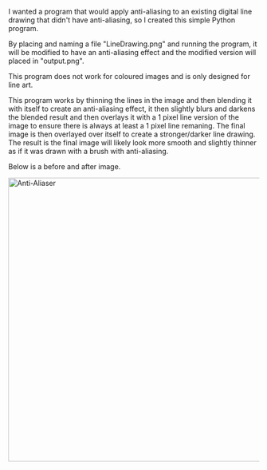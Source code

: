 I wanted a program that would apply anti-aliasing to an existing digital line drawing that didn't have anti-aliasing, so I created this simple Python program.

By placing and naming a file "LineDrawing.png" and running the program, it will be modified to have an anti-aliasing effect and the modified version will placed in "output.png".

This program does not work for coloured images and is only designed for line art.

This program works by thinning the lines in the image and then blending it with itself to create an anti-aliasing effect, it then slightly blurs and darkens the blended result and then overlays it with a 1 pixel line version of the image to ensure there is always at least a 1 pixel line remaning. The final image is then overlayed over itself to create a stronger/darker line drawing. The result is the final image will likely look more smooth and slightly thinner as if it was drawn with a brush with anti-aliasing.


Below is a before and after image.

<img width="569" alt="Anti-Aliaser" src="https://github.com/user-attachments/assets/5d64b860-0849-4bc8-8ae8-d0ec4f6307d6" />

